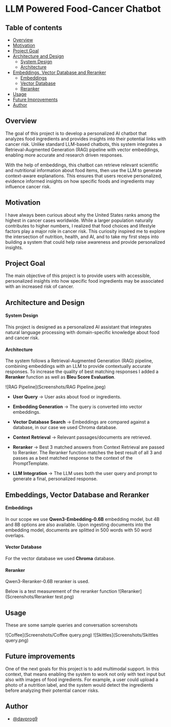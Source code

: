 # LLM Powered Food-Cancer Chatbot

## Table of contents
* [Overview](#overview)
* [Motivation](#motivation)
* [Project Goal](#project-goal)
* [Architecture and Design](#architecture-and-design)
  * [System Design](#system-design)
  * [Architecture](#architecture)
* [Embeddings, Vector Database and Reranker](#embeddings-vector-database-and-reranker)
  * [Embeddings](#embeddings)
  * [Vector Database](#vector-database)
  * [Reranker](#reranker)
* [Usage](#usage)
* [Future Improvements](#future-improvements)
* [Author](#author)

## Overview
The goal of this project is to develop a personalized AI chatbot that analyzes food ingredients and provides insights into their potential links with cancer risk. Unlike standard LLM-based chatbots, this system integrates a Retrieval-Augmented Generation (RAG) pipeline with vector embeddings, enabling more accurate and research driven responses.

With the help of embeddings, this chatbot can retrieve relevant scientific and nutritional information about food items, then use the LLM to generate context-aware explanations. This ensures that users receive personalized, evidence informed insights on how specific foods and ingredients may influence cancer risk.

## Motivation
I have always been curious about why the United States ranks among the highest in cancer cases worldwide. While a larger population naturally contributes to higher numbers, I realized that food choices and lifestyle factors play a major role in cancer risk. This curiosity inspired me to explore the intersection of nutrition, health, and AI, and to take my first steps into building a system that could help raise awareness and provide personalized insights.

## Project Goal
The main objective of this project is to provide users with accessible, personalized insights into how specific food ingredients may be associated with an increased risk of cancer. 

## Architecture and Design

#### System Design
This project is designed as a personalized AI assistant that integrates natural language processing with domain-specific knowledge about food and cancer risk.

#### Architecture
The system follows a Retrieval-Augmented Generation (RAG) pipeline, combining embeddings with an LLM to provide contextually accurate responses. To increase the quality of best matching responses I added a **Reranker** function as well as **Bleu Score Evaluation**.

![RAG Pipeline](Screenshots/RAG Pipeline.jpeg)

* **User Query** → User asks about food or ingredients.

* **Embedding Generation** → The query is converted into vector embeddings.

* **Vector Database Search** → Embeddings are compared against a database, in our case we used Chroma database.

* **Context Retrieval** → Relevant passages/documents are retrieved.

* **Reranker** → Best 3 matched answers from Context Retrieval are passed to Reranker. The Reranker function matches the best result of all 3 and passes as a best matched response to the context of the PromptTemplate. 

* **LLM Integration** → The LLM uses both the user query and prompt to generate a final, personalized response.

## Embeddings, Vector Database and Reranker

#### Embeddings 
In our scope we use **Qwen3-Embedding-0.6B** embedding model, but 4B and 8B options are also available. Upon ingesting documents into the embedding model, documents are splitted in 500 words with 50 word overlaps.

#### Vector Database 
For the vector database we used **Chroma** database.

#### Reranker
Qwen3-Reranker-0.6B reranker is used.

Below is a test measurement of the reranker function
![Reranker](Screenshots/Reranker test.png)

## Usage
These are some sample queries and conversation screenshots

![Coffee](Screenshots/Coffee query.png)
![Skittles](Screenshots/Skittles query.png)

## Future improvements

One of the next goals for this project is to add multimodal support. In this context, that means enabling the system to work not only with text input but also with images of food ingredients. For example, a user could upload a photo of a nutrition label, and the system would detect the ingredients before analyzing their potential cancer risks.

## Author

- [@davprog9](https://www.github.com/davprog9)


